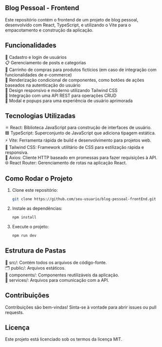 ## Blog Pessoal - Frontend
Este repositório contém o frontend de um projeto de blog pessoal, desenvolvido com React, TypeScript, e utilizando o Vite para o empacotamento e construção da aplicação.

## Funcionalidades
📝 Cadastro e login de usuários\
📋 Gerenciamento de posts e categorias\
🛒 Carrinho de compras para produtos fictícios (em caso de integração com funcionalidades de e-commerce)\
🔄 Renderização condicional de componentes, como botões de ações baseados na autenticação do usuário\
📱 Design responsivo e moderno utilizando Tailwind CSS\
🔗 Integração com uma API REST para operações CRUD\
💬 Modal e popups para uma experiência de usuário aprimorada

## Tecnologias Utilizadas
⚛️ React: Biblioteca JavaScript para construção de interfaces de usuário.\
🟦 TypeScript: Superconjunto de JavaScript que adiciona tipagem estática.\
⚡ Vite: Ferramenta rápida de build e desenvolvimento para projetos web.\
🎨 Tailwind CSS: Framework utilitário de CSS para estilização rápida e responsiva.\
📡 Axios: Cliente HTTP baseado em promessas para fazer requisições à API.\
🌐 React Router: Gerenciamento de rotas na aplicação React.


## Como Rodar o Projeto

1. Clone este repositório:
   ```bash
   git clone https://github.com/seu-usuario/blog-pessoal-frontEnd.git

2. Instale as dependências:   
   ```bash
   npm install

3. Execute o projeto:   
   ```bash
   npm run dev

## Estrutura de Pastas
📂 src/: Contém todos os arquivos de código-fonte.\
🗂️ public/: Arquivos estáticos.\
🧩 components/: Componentes reutilizáveis da aplicação.\
🔧 services/: Arquivos para comunicação com a API.

## Contribuições
Contribuições são bem-vindas! Sinta-se à vontade para abrir issues ou pull requests.

## Licença
Este projeto está licenciado sob os termos da licença MIT.
